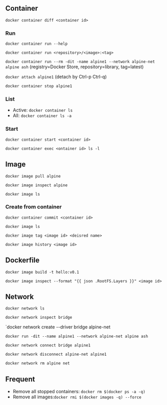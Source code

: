 ## Container
`docker container diff <container id>`

### Run
`docker container run --help`

`docker container run <repository>/<image>:<tag>`


`docker container run --rm -dit -name alpine1 --network alpine-net alpine ash` (registry=Docker Store, repository=library, tag=latest)

`docker attach alpine1` (detach by Ctrl-p Ctrl-q)

`docker container stop alpine1`

### List
* Active: `docker container ls`
* All: `docker container ls -a`

### Start
`docker container start <container id>`

`docker container exec <ontainer id> ls -l`

## Image
`docker image pull alpine`

`docker image inspect alpine`

`docker image ls`

### Create from container
`docker container commit <container id>`

`docker image ls`

`docker image tag <image id> <deisred name>`

`docker image history <image id>`

## Dockerfile
`docker image build -t hello:v0.1`

`docker image inspect --format "{{ json .RootFS.Layers }}" <image id>`

## Network
`docker network ls`

`docker network inspect bridge`

`docker network create --driver bridge alpine-net

`docker run -dit --name alpine1 --network alpine-net alpine ash`

`docker network connect bridge alpine1`

`docker network disconnect alpine-net alpine1`

`docker network rm alpine net`

## Frequent
* Remove all stopped containers: `docker rm $(docker ps -a -q)`
* Remove all images:`docker rmi $(docker images -q) --force`
